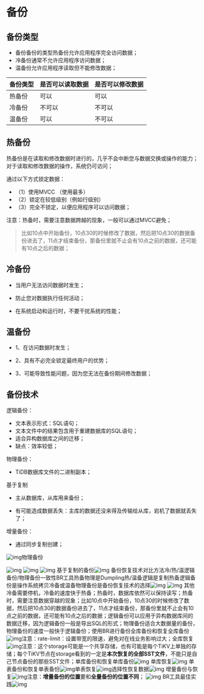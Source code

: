 # 备份

## 备份类型

- 备份备份的类型热备份允许应用程序完全访问数据；
- 冷备份通常不允许应用程序访问数据；
- 温备份允许应用程序读取但不能修改数据；

| 备份类型 | 是否可以读取数据 | 是否可以修改数据 |
| -------- | ---------------- | ---------------- |
| 热备份   | 可以             | 可以             |
| 冷备份   | 不可以           | 不可以           |
| 温备份   | 可以             | 不可以           |

## 热备份

热备份是在读取和修改数据时进行的，几乎不会中断您与数据交换或操作的能力；对于读取和修改数据的操作，系统仍可访问；

通过以下方式锁定数据：

- （1）使用MVCC （使用最多）
- （2）锁定在较低级别（例如行级别）
- （3）完全不锁定，以便应用程序可以访问数据；

注意：热备时，需要注意数据跨越的现象，一般可以通过MVCC避免；

> 比如10点中开始备份，10点30的时候修改了数据，然后把10点30的数据备份进去了，11点才结束备份，那备份里就不止会有10点之前的数据，还可能有10点之后的数据；

## 冷备份

- 当用户无法访问数据时发生；

- 防止您对数据执行任何活动；

- 在系统启动和运行时，不要干扰系统的性能；

## 温备份

- 1、在访问数据时发生；

- 2、具有不必完全锁定最终用户的优势；

- 3、可能导致性能问题，因为您无法在备份期间修改数据；

  

## 备份技术

逻辑备份：

- 文本表示形式：SQL语句；
- 文本文件中的结果包含用于重建数据库的SQL语句；
- 适合异构数据库之间的迁移；
- 缺点：效率较低；

物理备份：

- TiDB数据库文件的二进制副本；

基于复制

- 主从数据库，从库用来备份；

- 有可能造成数据丢失：主库的数据还没来得及传输给从库，宕机了数据就丢失了；

增量备份：

- 通过同步复制创建；

![img](3-TiDB备份和恢复.assets/0IvQoxejAcB2fogw.png!thumbnail)物理备份

![img](3-TiDB备份和恢复.assets/9kgsr6ZDlT05RXkp.png!thumbnail) ![img](3-TiDB备份和恢复.assets/zAtEvRHsyGp4OrsG.png!thumbnail) ![img](3-TiDB备份和恢复.assets/152pWqRPutsMk1DS.png!thumbnail) 基于复制的备份![img](3-TiDB备份和恢复.assets/KYseIScEtS7uGPnP.png!thumbnail) 备份恢复技术对比方法冷/热/温逻辑备份/物理备份一致性BR工具热备物理是Dumpling热/温备逻辑是复制热备逻辑备份是操作系统拷贝冷备或温备物理备份是备份恢复技术的选择![img](3-TiDB备份和恢复.assets/FtOmrJK7tNkr0nZp.png!thumbnail) ![img](3-TiDB备份和恢复.assets/hf070We8kU23OJNg.png!thumbnail) 其他冷备需要停机，冷备的速度快于热备；热备时，数据库依然可以保持读写；热备时，需要注意数据穿越的现象；比如10点中开始备份，10点30的时候修改了数据，然后把10点30的数据备份进去了，11点才结束备份，那备份里就不止会有10点之前的数据，还可能有10点之后的数据；逻辑备份可以应用于异构数据库间的数据迁移，因为逻辑备份一般是导出SQL的形式；物理备份适合大数据量的备份，物理备份的速度一般快于逻辑备份；使用BR进行备份全库备份和恢复全库备份![img](3-TiDB备份和恢复.assets/7EG1SeE3F2fT12GJ.png!thumbnail)注意：rate-limit：设置带宽的限速，避免对在线业务影响过大；全库恢复![img](3-TiDB备份和恢复.assets/m4lhFhkORJYjW7Jg.png!thumbnail)注意：这个storage可能是一个共享存储，也有可能是每个TiKV上单独的存储；每个TiKV节点在storage看到的一定是**本次恢复的全部SST文件**，不能只是自己节点备份的那些SST文件；单库备份和恢复单库备份![img](3-TiDB备份和恢复.assets/ULAboWEriogMTKeE.png!thumbnail) 单库恢复![img](3-TiDB备份和恢复.assets/979GiujoTAcE4Yk0.png!thumbnail) 单表备份和恢复单表备份![img](3-TiDB备份和恢复.assets/YvZZezcQsouY5cyI.png!thumbnail)单表恢复![img](3-TiDB备份和恢复.assets/H77DiVAsirczB9tA.png!thumbnail)选择性恢复数据![img](3-TiDB备份和恢复.assets/thN2EHFfunzjkoX9.png!thumbnail) 增量备份与恢复![img](3-TiDB备份和恢复.assets/568YMntZthSSexBP.png!thumbnail)注意：**增量备份的位置**要和**全量备份的位置不同**； ![img](3-TiDB备份和恢复.assets/HxuuSOtShqptuWum.png!thumbnail) BR工具最佳实践![img](3-TiDB备份和恢复.assets/ANSSHVHAKJYaR2yr.png!thumbnail)